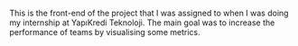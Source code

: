 This is the front-end of the project that I was assigned to when I was doing my internship at YapıKredi Teknoloji. The main goal was to increase the performance of teams by visualising some metrics. 
